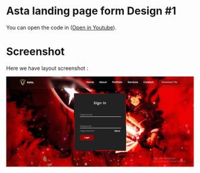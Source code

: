 # Asta landing page form Design #1
You can open the code in ([Open in Youtube](https://github.com/Jasperzocratis)).

# Screenshot
Here we have layout screenshot :

![screenshot1](/images/readme.png)
